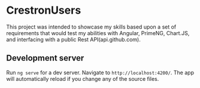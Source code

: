 # CrestronUsers

This project was intended to showcase my skills based upon a set of requirements that would test my abilities with Angular, PrimeNG, Chart.JS, and interfacing with a public Rest API(api.github.com).

## Development server

Run `ng serve` for a dev server. Navigate to `http://localhost:4200/`. The app will automatically reload if you change any of the source files.
